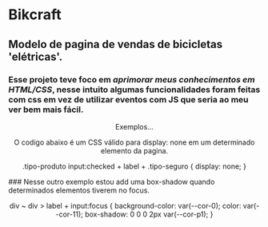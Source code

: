 # Bikcraft

## Modelo de pagina de vendas de bicicletas 'elétricas'.

### Esse projeto teve foco em ***aprimorar meus conhecimentos em HTML/CSS***, nesse intuito algumas funcionalidades foram feitas com css em vez de utilizar eventos com JS que seria ao meu ver bem mais fácil.
<p align="center">Exemplos...</p>

<p align="center">O codigo abaixo é um CSS válido para display: none em um determinado elemento da pagina. </p>
<p align="center">
  .tipo-produto input:checked + label + .tipo-seguro {
  display: none;
}
</p>
### Nesse outro exemplo estou add uma box-shadow quando determinados elementos tiverem no focus.

<p align="center">
  div ~ div > label + input:focus  {
   background-color: var(--cor-0);
   color: var(--cor-11);
   box-shadow: 0 0 0 2px var(--cor-p1);
 }
</p>
